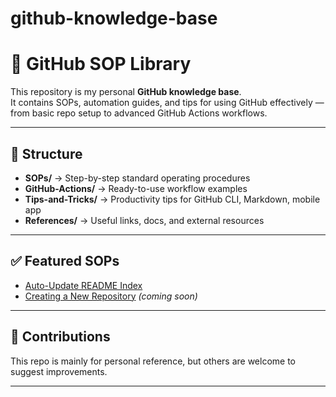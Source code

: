 # github-knowledge-base
# 📘 GitHub SOP Library

This repository is my personal **GitHub knowledge base**.  
It contains SOPs, automation guides, and tips for using GitHub effectively — from basic repo setup to advanced GitHub Actions workflows.  

---

## 📂 Structure
- **SOPs/** → Step-by-step standard operating procedures  
- **GitHub-Actions/** → Ready-to-use workflow examples  
- **Tips-and-Tricks/** → Productivity tips for GitHub CLI, Markdown, mobile app  
- **References/** → Useful links, docs, and external resources  

---

## ✅ Featured SOPs
- [Auto-Update README Index](SOPs/SOP-Auto-Update-README.md)  
- [Creating a New Repository](SOPs/SOP-Create-Repo.md) *(coming soon)*  

---

## 🤝 Contributions
This repo is mainly for personal reference, but others are welcome to suggest improvements.  

---
